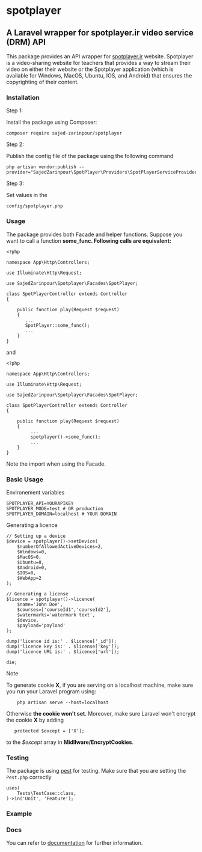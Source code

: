 spotplayer
==========

A Laravel wrapper for spotplayer.ir video service (DRM) API
-----------------------

This package provides an API wrapper for [spotplayer.ir](https://spotplayer.ir) website. Spotplayer is a video-sharing website for teachers that provides a way to stream their video on either their website or the Spotplayer application (which is available for Windows, MacOS, Ubuntu, IOS, and Android) that ensures the copyrighting of their content. 

### Installation 

Step 1:

Install the package using Composer:

    composer require sajed-zarinpour/spotplayer

Step 2:

Publish the config file of the package using the following command

    php artisan vendor:publish --provider="SajedZarinpour\SpotPlayer\Providers\SpotPlayerServiceProvider"

Step 3:

Set values in the

    config/spotplayer.php

### Usage

The package provides both Facade and helper functions. Suppose you want to call a function **some\_func. Following calls are equivalent:**

    <?php
    
    namespace App\Http\Controllers;
    
    use Illuminate\Http\Request;
    
    use SajedZarinpour\Spotplayer\Facades\SpotPlayer;
    
    class SpotPlayerController extends Controller
    {
        
        public function play(Request $request)
        {
           ...
           SpotPlayer::some_func();
           ...
        }
    }

and

    <?php
    
    namespace App\Http\Controllers;
    
    use Illuminate\Http\Request;
    
    use SajedZarinpour\Spotplayer\Facades\SpotPlayer;
    
    class SpotPlayerController extends Controller
    {
        
        public function play(Request $request)
        {
             ...
             spotplayer()->some_func();
             ...
        }
    }
    

Note the import when using the Facade.

### Basic Usage

Environement variables

    SPOTPLAYER_API=YOURAPIKEY
    SPOTPLAYER_MODE=test # OR production
    SPOTPLAYER_DOMAIN=localhost # YOUR DOMAIN

Generating a licence

    // Setting up a device
    $device = spotplayer()->setDevice(
        $numberOfAllowedActiveDevices=2, 
        $Windows=0, 
        $MacOS=0, 
        $Ubuntu=0, 
        $Android=0, 
        $IOS=0, 
        $WebApp=2
    );
    
    // Generating a license
    $licence = spotplayer()->licence(
        $name='John Doe', 
        $courses=['courseId1','courseId2'], 
        $watermarks='watermark text', 
        $device, 
        $payload='payload'
    );
    
    dump('licence id is:' . $licence['_id']);
    dump('licence key is:' . $license['key']);
    dump('licence URL is:' . $licence['url']);
    
    die;
    
> [!NOTE]
> To generate cookie **X**, if you are serving on a localhost machine, make sure you run your Laravel program using:
> ```
>     php artisan serve --host=localhost
> ```
> Otherwise **the cookie won't set**.
> Moreover, make sure Laravel won't encrypt the cookie **X** by adding
> ``` 
>    protected $except = ['X'];
> ```
> to the _$except_ array in **Midllware/EncryptCookies**.

### Testing
The package is using [pest](https://pestphp.com) for testing. Make sure that you are setting the `Pest.php` correctly
```
uses(
    Tests\TestCase::class,
)->in('Unit', 'Feature');
```
### Example
### Docs
You can refer to [documentation](https://sajed-zarrinpour.github.io/docs.spotplayer/) for further information.

